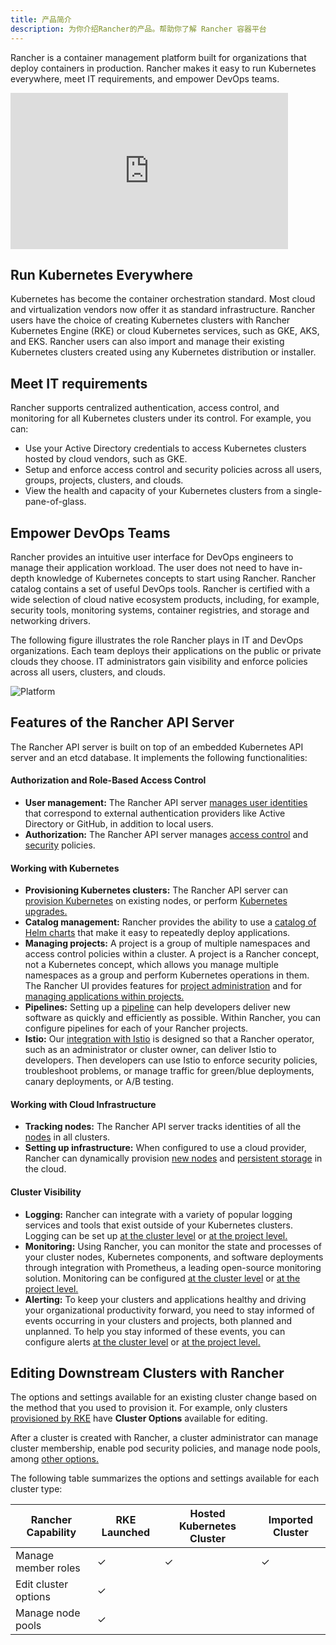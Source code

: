 ```yaml
---
title: 产品简介
description: 为你介绍Rancher的产品。帮助你了解 Rancher 容器平台
---
```


Rancher is a container management platform built for organizations that deploy containers in production. Rancher makes it easy to run Kubernetes everywhere, meet IT requirements, and empower DevOps teams.

<div class="text-center">
<iframe
    width="444"
    height="250"
    src="https://www.youtube.com/embed/tW347-TqRWg"
    frameborder="0"
    allow="accelerometer; autoplay; encrypted-media; gyroscope; picture-in-picture"
    allowfullscreen
></iframe>
</div>

## Run Kubernetes Everywhere

Kubernetes has become the container orchestration standard. Most cloud and virtualization vendors now offer it as standard infrastructure. Rancher users have the choice of creating Kubernetes clusters with Rancher Kubernetes Engine (RKE) or cloud Kubernetes services, such as GKE, AKS, and EKS. Rancher users can also import and manage their existing Kubernetes clusters created using any Kubernetes distribution or installer.

## Meet IT requirements

Rancher supports centralized authentication, access control, and monitoring for all Kubernetes clusters under its control. For example, you can:

- Use your Active Directory credentials to access Kubernetes clusters hosted by cloud vendors, such as GKE.
- Setup and enforce access control and security policies across all users, groups, projects, clusters, and clouds.
- View the health and capacity of your Kubernetes clusters from a single-pane-of-glass.

## Empower DevOps Teams

Rancher provides an intuitive user interface for DevOps engineers to manage their application workload. The user does not need to have in-depth knowledge of Kubernetes concepts to start using Rancher. Rancher catalog contains a set of useful DevOps tools. Rancher is certified with a wide selection of cloud native ecosystem products, including, for example, security tools, monitoring systems, container registries, and storage and networking drivers.

The following figure illustrates the role Rancher plays in IT and DevOps organizations. Each team deploys their applications on the public or private clouds they choose. IT administrators gain visibility and enforce policies across all users, clusters, and clouds.

![Platform](/img/rancher/platform.png)

## Features of the Rancher API Server

The Rancher API server is built on top of an embedded Kubernetes API server and an etcd database. It implements the following functionalities:

#### Authorization and Role-Based Access Control

- **User management:** The Rancher API server [manages user identities](/docs/admin-settings/authentication/) that correspond to external authentication providers like Active Directory or GitHub, in addition to local users.
- **Authorization:** The Rancher API server manages [access control](/docs/admin-settings/rbac/) and [security](/docs/admin-settings/pod-security-policies/) policies.

#### Working with Kubernetes

- **Provisioning Kubernetes clusters:** The Rancher API server can [provision Kubernetes](/docs/cluster-provisioning/) on existing nodes, or perform [Kubernetes upgrades.](/docs/cluster-admin/upgrading-kubernetes)
- **Catalog management:** Rancher provides the ability to use a [catalog of Helm charts](/docs/catalog/) that make it easy to repeatedly deploy applications.
- **Managing projects:** A project is a group of multiple namespaces and access control policies within a cluster. A project is a Rancher concept, not a Kubernetes concept, which allows you manage multiple namespaces as a group and perform Kubernetes operations in them. The Rancher UI provides features for [project administration](/docs/project-admin/) and for [managing applications within projects.](/docs/k8s-in-rancher/)
- **Pipelines:** Setting up a [pipeline](/docs/project-admin/pipelines/) can help developers deliver new software as quickly and efficiently as possible. Within Rancher, you can configure pipelines for each of your Rancher projects.
- **Istio:** Our [integration with Istio](/docs/cluster-admin/tools/istio/) is designed so that a Rancher operator, such as an administrator or cluster owner, can deliver Istio to developers. Then developers can use Istio to enforce security policies, troubleshoot problems, or manage traffic for green/blue deployments, canary deployments, or A/B testing.

#### Working with Cloud Infrastructure

- **Tracking nodes:** The Rancher API server tracks identities of all the [nodes](/docs/cluster-admin/nodes/) in all clusters.
- **Setting up infrastructure:** When configured to use a cloud provider, Rancher can dynamically provision [new nodes](/docs/cluster-provisioning/rke-clusters/node-pools/) and [persistent storage](/docs/cluster-admin/volumes-and-storage/) in the cloud.

#### Cluster Visibility

- **Logging:** Rancher can integrate with a variety of popular logging services and tools that exist outside of your Kubernetes clusters. Logging can be set up [at the cluster level](/docs/cluster-admin/tools/logging/) or [at the project level.](/docs/project-admin/tools/logging/)
- **Monitoring:** Using Rancher, you can monitor the state and processes of your cluster nodes, Kubernetes components, and software deployments through integration with Prometheus, a leading open-source monitoring solution. Monitoring can be configured [at the cluster level](/docs/cluster-admin/tools/monitoring/) or [at the project level.](/docs/project-admin/tools/monitoring/)
- **Alerting:** To keep your clusters and applications healthy and driving your organizational productivity forward, you need to stay informed of events occurring in your clusters and projects, both planned and unplanned. To help you stay informed of these events, you can configure alerts [at the cluster level](/docs/cluster-admin/tools/alerts/) or [at the project level.](/docs/project-admin/tools/alerts/)

## Editing Downstream Clusters with Rancher

The options and settings available for an existing cluster change based on the method that you used to provision it. For example, only clusters [provisioned by RKE](/docs/cluster-provisioning/rke-clusters/) have **Cluster Options** available for editing.

After a cluster is created with Rancher, a cluster administrator can manage cluster membership, enable pod security policies, and manage node pools, among [other options.](/docs/cluster-admin/editing-clusters/)

The following table summarizes the options and settings available for each cluster type:

| Rancher Capability   | RKE Launched | Hosted Kubernetes Cluster | Imported Cluster |
| -------------------- | ------------ | ------------------------- | ---------------- |
| Manage member roles  | ✓            | ✓                         | ✓                |
| Edit cluster options | ✓            |                           |
| Manage node pools    | ✓            |                           |
